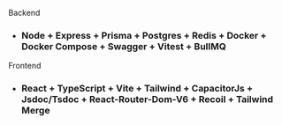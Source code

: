 Backend

- ### Node + Express + Prisma + Postgres + Redis + Docker + Docker Compose + Swagger + Vitest + BullMQ

Frontend

- ### React + TypeScript + Vite + Tailwind + CapacitorJs + Jsdoc/Tsdoc + React-Router-Dom-V6 + Recoil + Tailwind Merge
